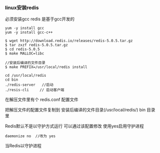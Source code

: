 ### linux安装redis

必须安装gcc   redis 是基于gcc开发的

```
yum -y install gcc
yum -y install gcc-c++
```

```
$ wget http://download.redis.io/releases/redis-5.0.5.tar.gz
$ tar zxzf redis-5.0.5.tar.gz
$ cd redis-5.0.5
$ make MALLOC=libc

//安装后编译的文件目录
$ make PREFIX=/usr/local/redis install
```

```
cd /usr/local/redis
cd bin
./redis-server   //启动
./resis-cli     // 启动客户端
```

在解压文件里有个 redis.conf 配置文件

把解压文件的配置文件复制到 安装后编译的文件目录(/usr/local/redis/)  bin  目录里

Redis默认不是以守护方式运行 可以通过该配置修改 使用yes启用守护进程

```
daemonize no  //改为 yes
```

当Redis以守护进程